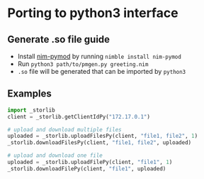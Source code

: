 # Porting to python3 interface

## Generate .so file guide
* Install [nim-pymod](https://github.com/jboy/nim-pymod) by running `nimble install nim-pymod`
* Run `python3 path/to/pmgen.py greeting.nim`
* `.so` file will be generated that can be imported by `python3`

## Examples
```python
import _storlib
client = _storlib.getClientIdPy("172.17.0.1")

# upload and download multiple files
uploaded = _storlib.uploadFilesPy(client, "file1, file2", 1)
_storlib.downloadFilesPy(client, "file1, file2", uploaded)

# upload and download one file
uploaded = _storlib.uploadFilePy(client, "file1", 1)
_storlib.downloadFilePy(client, "file1", uploaded)
```

